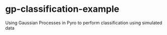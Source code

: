 # gp-classification-example
Using Gaussian Processes in Pyro to perform classification using simulated data 
